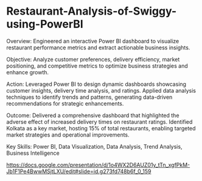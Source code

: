 # Restaurant-Analysis-of-Swiggy-using-PowerBI

Overview: Engineered an interactive Power BI dashboard to visualize restaurant performance metrics and extract actionable business insights.

Objective: Analyze customer preferences, delivery efficiency, market positioning, and competitive metrics to optimize business strategies and enhance growth.

Action: Leveraged Power BI to design dynamic dashboards showcasing customer insights, delivery time analysis, and ratings. Applied data analysis techniques to identify trends and patterns, generating data-driven recommendations for strategic enhancements.

Outcome: Delivered a comprehensive dashboard that highlighted the adverse effect of increased delivery times on restaurant ratings. Identified Kolkata as a key market, hosting 15% of total restaurants, enabling targeted market strategies and operational improvements.

Key Skills: Power BI, Data Visualization, Data Analysis, Trend Analysis, Business Intelligence

https://docs.google.com/presentation/d/1o4WX2D6AUZ01y_tTn_xgfPkM-Jb1F1Pe4BwwMSjtLXU/edit#slide=id.g273fd748b6f_0_159

